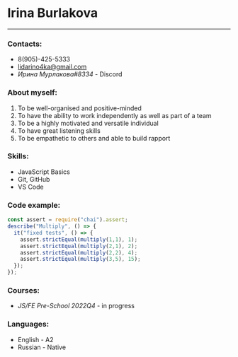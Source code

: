 # Irina Burlakova
***
### **Contacts:**
*  8(905)-425-5333
* lidarino4ka@gmail.com
* _Ирина Мурлакова#8334_ - Discord

### **About myself:**
1. To be well-organised and positive-minded
1. To have the ability to work independently as well as part of a team
1. To be a highly motivated and versatile individual
1. To have great listening skills
1. To be empathetic to others and able to build rapport 

### **Skills:**
* JavaScript Basics
* Git, GitHub
* VS Code

### **Code example:**
```javascript
const assert = require("chai").assert;
describe("Multiply", () => {
  it("fixed tests", () => {
    assert.strictEqual(multiply(1,1), 1);
    assert.strictEqual(multiply(2,1), 2);
    assert.strictEqual(multiply(2,2), 4);
    assert.strictEqual(multiply(3,5), 15);   
  });
});
```

### **Courses:**
* _JS/FE Pre-School 2022Q4_ - in progress

### **Languages:**
* English - A2
* Russian - Native